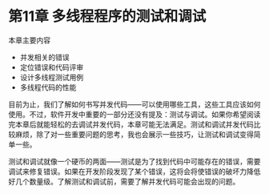 # 第11章 多线程程序的测试和调试

本章主要内容

- 并发相关的错误
- 定位错误和代码评审
- 设计多线程测试用例
- 多线程代码的性能

目前为止，我们了解如何书写并发代码——可以使用哪些工具，这些工具应该如何使用。不过，软件开发中重要的一部分还没有提及：测试与调试。如果你希望阅读完本章后就能轻松的去调试并发代码，本章可能无法满足。测试和调试并发代码比较麻烦，除了对一些重要问题的思考，我也会展示一些技巧，让测试和调试变得简单一些。

测试和调试就像一个硬币的两面——测试是为了找到代码中可能存在的错误，需要调试来修复错误。如果在开发阶段发现了某个错误，这将会将使错误的破坏力降低好几个数量级。了解测试和调试前，需要了解并发代码可能会出现的问题。
